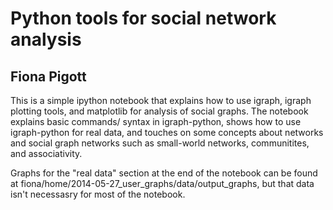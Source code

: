 Python tools for social network analysis
========================================

Fiona Pigott
------------

This is a simple ipython notebook that explains how to use igraph, igraph plotting tools, and matplotlib for analysis of social graphs.
The notebook explains basic commands/ syntax in igraph-python, shows how to use igraph-python for real data, and touches on some concepts about networks and social graph networks such as small-world networks, communitites, and associativity. 

Graphs for the "real data" section at the end of the notebook can be found at fiona/home/2014-05-27_user_graphs/data/output_graphs, but that data isn't necessasry for most of the notebook.
 
